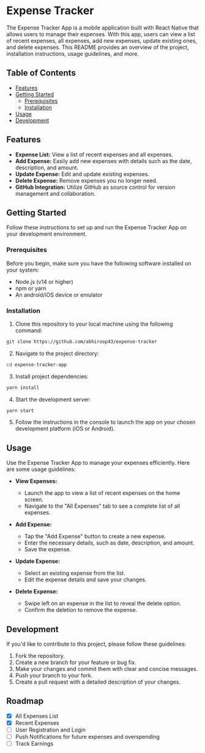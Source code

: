 # Expense Tracker

The Expense Tracker App is a mobile application built with React Native that allows users to manage their expenses. With
this app, users can view a list of recent expenses, all expenses, add new expenses, update existing ones, and delete
expenses. This README provides an overview of the project, installation instructions, usage guidelines, and more.

## Table of Contents

- [Features](#features)
- [Getting Started](#getting-started)
    - [Prerequisites](#prerequisites)
    - [Installation](#installation)
- [Usage](#usage)
- [Development](#development)

## Features

- **Expense List:** View a list of recent expenses and all expenses.
- **Add Expense:** Easily add new expenses with details such as the date, description, and amount.
- **Update Expense:** Edit and update existing expenses.
- **Delete Expense:** Remove expenses you no longer need.
- **GitHub Integration:** Utilize GitHub as source control for version management and collaboration.

## Getting Started

Follow these instructions to set up and run the Expense Tracker App on your development environment.

### Prerequisites

Before you begin, make sure you have the following software installed on your system:

- Node.js (v14 or higher)
- npm or yarn
- An android/iOS device or emulator

### Installation

1. Clone this repository to your local machine using the following command:

```bash
git clone https://github.com/abhiroop43/expense-tracker
```

2. Navigate to the project directory:

```bash
cd expense-tracker-app
```

3. Install project dependencies:

```bash
yarn install
```

4. Start the development server:

```bash
yarn start
```

5. Follow the instructions in the console to launch the app on your chosen development platform (iOS or Android).

## Usage

Use the Expense Tracker App to manage your expenses efficiently. Here are some usage guidelines:

- **View Expenses:**

    - Launch the app to view a list of recent expenses on the home screen.
    - Navigate to the "All Expenses" tab to see a complete list of all expenses.
- **Add Expense:**

    - Tap the "Add Expense" button to create a new expense.
    - Enter the necessary details, such as date, description, and amount.
    - Save the expense.
- **Update Expense:**

    - Select an existing expense from the list.
    - Edit the expense details and save your changes.
- **Delete Expense:**

    - Swipe left on an expense in the list to reveal the delete option.
    - Confirm the deletion to remove the expense.

## Development

If you'd like to contribute to this project, please follow these guidelines:

1. Fork the repository.
2. Create a new branch for your feature or bug fix.
3. Make your changes and commit them with clear and concise messages.
4. Push your branch to your fork.
5. Create a pull request with a detailed description of your changes.

## Roadmap

- [x] All Expenses List
- [x] Recent Expenses
- [ ] User Registration and Login
- [ ] Push Notifications for future expenses and overspending
- [ ] Track Earnings
